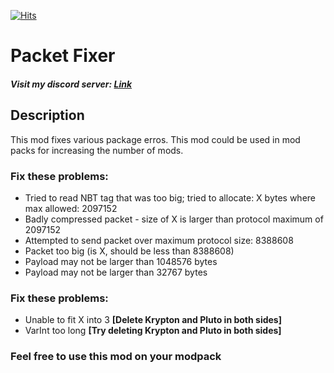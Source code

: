 [![Hits](https://hits.sh/github.com/tonimatasdev/packetfixer.svg)](https://hits.sh/github.com/tonimatasdev/packetfixer/)
# Packet Fixer
##### Visit my discord server: [Link](https://discord.com/invite/vWBP4P4Yd8)

## Description
This mod fixes various package erros. This mod could be used in mod packs for increasing the number of mods.

### Fix these problems:
 - Tried to read NBT tag that was too big; tried to allocate: X bytes where max allowed: 2097152
 - Badly compressed packet - size of X is larger than protocol maximum of 2097152
 - Attempted to send packet over maximum protocol size: 8388608
 - Packet too big (is X, should be less than 8388608)
 - Payload may not be larger than 1048576 bytes
 - Payload may not be larger than 32767 bytes

### Fix these problems:
 - Unable to fit X into 3 **[Delete Krypton and Pluto in both sides]**
 - VarInt too long **[Try deleting Krypton and Pluto in both sides]**

###  Feel free to use this mod on your modpack
